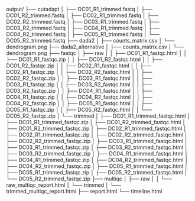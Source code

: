 output/
├── cutadapt
│   ├── DC01_R1_trimmed.fastq
│   ├── DC01_R2_trimmed.fastq
│   ├── DC02_R1_trimmed.fastq
│   ├── DC02_R2_trimmed.fastq
│   ├── DC03_R1_trimmed.fastq
│   ├── DC03_R2_trimmed.fastq
│   ├── DC04_R1_trimmed.fastq
│   ├── DC04_R2_trimmed.fastq
│   ├── DC05_R1_trimmed.fastq
│   └── DC05_R2_trimmed.fastq
├── dada2
│   ├── counts_matrix.csv
│   └── dendrogram.png
├── dada2_alternative
│   ├── counts_matrix.csv
│   └── dendrogram.png
├── fastqc
│   ├── raw
│   │   ├── DC01_R1_fastqc.html
│   │   ├── DC01_R1_fastqc.zip
│   │   ├── DC01_R2_fastqc.html
│   │   ├── DC01_R2_fastqc.zip
│   │   ├── DC02_R1_fastqc.html
│   │   ├── DC02_R1_fastqc.zip
│   │   ├── DC02_R2_fastqc.html
│   │   ├── DC02_R2_fastqc.zip
│   │   ├── DC03_R1_fastqc.html
│   │   ├── DC03_R1_fastqc.zip
│   │   ├── DC03_R2_fastqc.html
│   │   ├── DC03_R2_fastqc.zip
│   │   ├── DC04_R1_fastqc.html
│   │   ├── DC04_R1_fastqc.zip
│   │   ├── DC04_R2_fastqc.html
│   │   ├── DC04_R2_fastqc.zip
│   │   ├── DC05_R1_fastqc.html
│   │   ├── DC05_R1_fastqc.zip
│   │   ├── DC05_R2_fastqc.html
│   │   └── DC05_R2_fastqc.zip
│   └── trimmed
│       ├── DC01_R1_trimmed_fastqc.html
│       ├── DC01_R1_trimmed_fastqc.zip
│       ├── DC01_R2_trimmed_fastqc.html
│       ├── DC01_R2_trimmed_fastqc.zip
│       ├── DC02_R1_trimmed_fastqc.html
│       ├── DC02_R1_trimmed_fastqc.zip
│       ├── DC02_R2_trimmed_fastqc.html
│       ├── DC02_R2_trimmed_fastqc.zip
│       ├── DC03_R1_trimmed_fastqc.html
│       ├── DC03_R1_trimmed_fastqc.zip
│       ├── DC03_R2_trimmed_fastqc.html
│       ├── DC03_R2_trimmed_fastqc.zip
│       ├── DC04_R1_trimmed_fastqc.html
│       ├── DC04_R1_trimmed_fastqc.zip
│       ├── DC04_R2_trimmed_fastqc.html
│       ├── DC04_R2_trimmed_fastqc.zip
│       ├── DC05_R1_trimmed_fastqc.html
│       ├── DC05_R1_trimmed_fastqc.zip
│       ├── DC05_R2_trimmed_fastqc.html
│       └── DC05_R2_trimmed_fastqc.zip
├── multiqc
│   ├── raw
│   │   └── raw_multiqc_report.html
│   └── trimmed
│       └── trimmed_multiqc_report.html
├── report.html
└── timeline.html